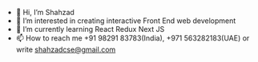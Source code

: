 - 👋 Hi, I’m Shahzad
- 👀 I’m interested in creating interactive Front End web development 
- 🌱 I’m currently learning React Redux Next JS
- 📫 How to reach me +91 98291 83783(India), +971 563282183(UAE) or write shahzadcse@gmail.com

<!---
shahzadcse/shahzadcse is a ✨ special ✨ repository because its `README.md` (this file) appears on your GitHub profile.
You can click the Preview link to take a look at your changes.
--->
